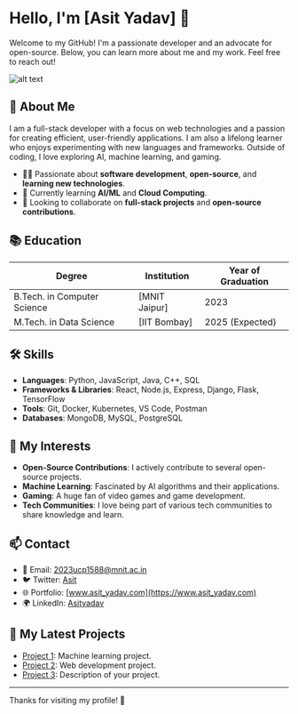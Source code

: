 # Hello, I'm [Asit Yadav] 👋

Welcome to my GitHub! I'm a passionate developer and an advocate for open-source. Below, you can learn more about me and my work. Feel free to reach out!

![alt text](https://encrypted-tbn2.gstatic.com/licensed-image?q=tbn:ANd9GcTlCzu4QX-71xyLnGEldJ9lR9WI5WstSXQSmXOblYd-ydRsxuXL1iN89LqTdnVU1uZ2BU-uLUvSaxkVYzA)

## 📝 About Me
I am a full-stack developer with a focus on web technologies and a passion for creating efficient, user-friendly applications. I am also a lifelong learner who enjoys experimenting with new languages and frameworks. Outside of coding, I love exploring AI, machine learning, and gaming.

- 👨‍💻 Passionate about **software development**, **open-source**, and **learning new technologies**.
- 🌱 Currently learning **AI/ML** and **Cloud Computing**.
- 🔭 Looking to collaborate on **full-stack projects** and **open-source contributions**.

## 📚 Education

| Degree            | Institution         | Year of Graduation |
|-------------------|---------------------|--------------------|
| B.Tech. in Computer Science | [MNIT Jaipur]| 2023 |
| M.Tech. in Data Science | [IIT Bombay] | 2025 (Expected) |

## 🛠️ Skills

- **Languages**: Python, JavaScript, Java, C++, SQL
- **Frameworks & Libraries**: React, Node.js, Express, Django, Flask, TensorFlow
- **Tools**: Git, Docker, Kubernetes, VS Code, Postman
- **Databases**: MongoDB, MySQL, PostgreSQL

## 🌱 My Interests

- **Open-Source Contributions**: I actively contribute to several open-source projects.
- **Machine Learning**: Fascinated by AI algorithms and their applications.
- **Gaming**: A huge fan of video games and game development.
- **Tech Communities**: I love being part of various tech communities to share knowledge and learn.


## 📫 Contact

- 📧 Email: [2023ucp1588@mnit.ac.in](mailto:2023ucp1588@mnit.ac.in)
- 🐦 Twitter: [Asit](https://twitter.com/Asit)
- 🌐 Portfolio: [www.asit_yadav.com](https://www.asit_yadav.com)
- 🌍 LinkedIn: [Asityadav](https://www.linkedin.com/in/Asityadav)

## 🔗 My Latest Projects

- [Project 1](https://github.com/Machinelearning): Machine learning project.
- [Project 2](https://github.com/Webdevlopment): Web development project.
- [Project 3](https://github.com/your-username/project3): Description of your project.

---

Thanks for visiting my profile! 🚀
